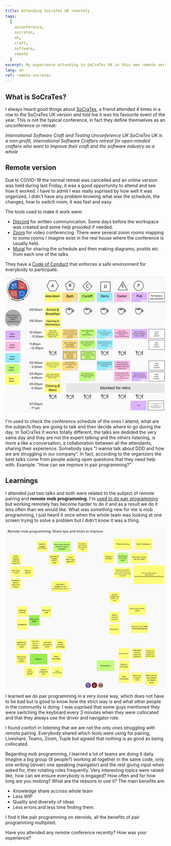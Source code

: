 ```yaml
---
title: Attending SoCraTes UK remotely
tags:
  [
    unconference,
    socrates,
    uk,
    craft,
    software,
    remote
  ]
excerpt: My experience attending to SoCraTes UK in this new remote version.
lang: en
ref: remote-socrates
---
```


## What is SoCraTes?

I always heard good things about [SoCraTes](https://socratesuk.org/), a friend attended 4 times in a row to the SoCraTes UK version and told me it was his favourite event of the year. This is not the typical conference, in fact they define themselves as an unconference or retreat:

*International Software Craft and Testing Unconference UK
SoCraTes UK is a non-profit, international Software Crafters retreat for open-minded crafters who want to improve their craft and the software industry as a whole*

## Remote version

Due to COVID-19 the normal retreat was cancelled and an online version was held during last Friday, it was a good opportunity to attend and see how it worked. I have to admit I was really suprised by how well it was organized, I didn't have any problem knowing what was the schedule, the changes, how to switch room, it was fast and easy.

The tools used to make it work were:
- [Discord](https://discord.com/) for written communication. Some days before the workspace was created and some help provided if needed.
- [Zoom](https://zoom.us/) for video conferencing. There were several zoom rooms mapping to some rooms I imagine exist in the real house where the conference is usually held.
- [Mural](https://www.mural.co/) for sharing the schedule and then making diagrams, postits etc from each one of the talks.

They have a [Code of Conduct](https://socratesuk.org/code_of_conduct.html) that enforces a safe environment for everybody to participate.

![SoCraTes schedule in Mural.co](../images/socrates_schedule.png)

I'm used to check the conference schedule of the ones I attend, what are the subjects they are going to talk and then decide where to go during the day. In SoCraTes it works totally different, the talks are dedided the very same day and they are not the expert talking and the others listening, is more a like a conversation, a collaboration between all the attendants, sharing their experience. Somebody says "I wanna talk about DDD and how we are struggling in our company". In fact, according to the organizers the best talks come from people asking open questions that they need help with. Example: "How can we improve in pair programming?"

## Learnings

I attended just two talks and both were related to the subject of remote pairing and **remote mob programming**. I'm [used to do pair programming](https://juan.pallares.me/remote-working-tips/) but working remotely has become harder to do it and as a result we do it less often than we would like. What was something new for me is mob programming, I just heard it once when the whole team was looking at one screen trying to solve a problem but I didn't know it was a thing.

![SoCraTes Mob Programming](../images/mob_programming.png)

I learned we do pair programming in a very loose way, which does not have to be bad but is good to know how the strict way is and what other people in the community is doing. I was suprised that some guys mentioned they were switching the keyboard every 3 minutes when they were collocated and that they always use the driver and navigator role.

I found confort in listening that we are not the only ones struggling with remote pairing. Everybody shared which tools were using for pairing, Liveshare, Teams, Zoom, Tuple but agreed that nothing is as good as being collocated.

Regarding mob programming, I learned a lot of teams are doing it daily. Imagine a big group (8 people?) working all together in the same code, only one writing (driver) one speaking (navigator) and the rest giving input when asked for, then rotating roles frequently. Very interesting topics were raised like, how can we ensure everybody is engaged? How often and for how long are you mobing? What are the reasons to use it? The main benefits are:
- Knowledge share accross whole team
- Less WIP
- Quality and diversity of ideas
- Less errors and less time finding them.

I find it like pair programming on steroids, all the benefits of pair programming multiplied.

Have you attended any remote conference recently? How was your experience?